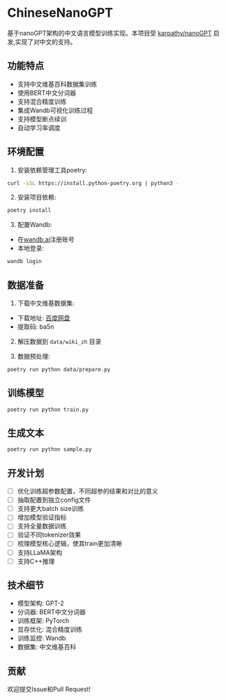 # ChineseNanoGPT

基于nanoGPT架构的中文语言模型训练实现。本项目受 [karpathy/nanoGPT](https://github.com/karpathy/nanoGPT) 启发,实现了对中文的支持。

## 功能特点

- 支持中文维基百科数据集训练
- 使用BERT中文分词器
- 支持混合精度训练
- 集成Wandb可视化训练过程
- 支持模型断点续训
- 自动学习率调度

## 环境配置

1. 安装依赖管理工具poetry:

```bash
curl -sSL https://install.python-poetry.org | python3 -
```

2. 安装项目依赖:

```bash
poetry install
```

3. 配置Wandb:

- 在[wandb.ai](https://wandb.ai/)注册账号
- 本地登录:

```bash
wandb login
```

## 数据准备

1. 下载中文维基数据集:

- 下载地址: [百度网盘](https://pan.baidu.com/s/1v1sw8wb0NUvnSC4NlMuQfg?pwd=ba5n)
- 提取码: ba5n

2. 解压数据到 `data/wiki_zh` 目录

3. 数据预处理:

```bash
poetry run python data/prepare.py
```

## 训练模型

```bash
poetry run python train.py
```

## 生成文本

```bash
poetry run python sample.py
```

## 开发计划

- [ ] 优化训练超参数配置，不同超参的结果和对比的意义
- [ ] 抽取配置到独立config文件
- [ ] 支持更大batch size训练
- [ ] 增加模型验证指标
- [ ] 支持全量数据训练
- [ ] 验证不同tokenizer效果
- [ ] 梳理模型核心逻辑，使其train更加清晰
- [ ] 支持LLaMA架构
- [ ] 支持C++推理

## 技术细节

- 模型架构: GPT-2
- 分词器: BERT中文分词器
- 训练框架: PyTorch
- 显存优化: 混合精度训练
- 训练监控: Wandb
- 数据集: 中文维基百科

## 贡献

欢迎提交Issue和Pull Request!
